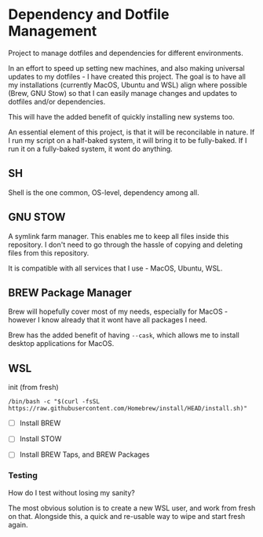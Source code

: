 # Dependency and Dotfile Management
Project to manage dotfiles and dependencies for different environments.

In an effort to speed up setting new machines, and also making universal updates to my dotfiles - I have created this project. The goal is to have all my installations (currently MacOS, Ubuntu and WSL) align where possible (Brew, GNU Stow) so that I can easily manage changes and updates to dotfiles and/or dependencies.

This will have the added benefit of quickly installing new systems too.

An essential element of this project, is that it will be reconcilable in nature. If I run my script on a half-baked system, it will bring it to be fully-baked. If I run it on a fully-baked system, it wont do anything.


## SH
Shell is the one common, OS-level, dependency among all.

## GNU STOW
A symlink farm manager. This enables me to keep all files inside this repository. I don't need to go through the hassle of copying and deleting files from this repository.

It is compatible with all services that I use - MacOS, Ubuntu, WSL.

## BREW Package Manager
Brew will hopefully cover most of my needs, especially for MacOS - however I know already that it wont have all packages I need.

Brew has the added benefit of having `--cask`, which allows me to install desktop applications for MacOS.

## WSL

init (from fresh)
```
/bin/bash -c "$(curl -fsSL https://raw.githubusercontent.com/Homebrew/install/HEAD/install.sh)"
```

- [ ] Install BREW
- [ ] Install STOW

- [ ] Install BREW Taps, and BREW Packages

### Testing
How do I test without losing my sanity? 

The most obvious solution is to create a new WSL user, and work from fresh on that. Alongside this, a quick and re-usable way to wipe and start fresh again.